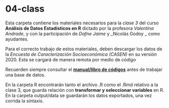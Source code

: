# 04-class

Esta carpeta contiene los materiales necesarios para la _clase 3_ del curso **Análisis de Datos Estadísticos en R** dictado por la profesora _Valentina Andrade_, y con la participación de _Dafne Jaime_ y _Nicolás Godoy _ como ayudantes.

Para el correcto trabajo de estos materiales, deben descargar los datos de la *Encuesta de Caracterización Socioeconómica (CASEN)* en su versión 2020. Esta se cargará de manera remota por medio de _código_

Recuerden siempre consultar el [**manual/libro de códigos**](http://observatorio.ministeriodesarrollosocial.gob.cl/storage/docs/casen/2020/Libro_de_codigos_Base_de_Datos_Casen_en_Pandemia_2020.pdf) antes de trabajar una base de datos.

En la carpeta R encontrarán tanto el archivo .R como el .Rmd relativo a la clase 3, que guarda relación con **transformar y seleccionar variables** en R. En la carpeta output/data se guardarán los datos exportados, una vez corrida la sintaxis. 